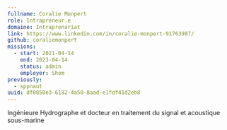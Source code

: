 ```yaml
---
fullname: Coralie Monpert
role: Intrapreneur.e
domaine: Intraprenariat
link: https://www.linkedin.com/in/coralie-monpert-91763987/
github: coraliemonpert
missions:
  - start: 2021-04-14
    end: 2023-04-14
    status: admin
    employer: Shom
previously:
  - sppnaut
uuid: df0850e3-6182-4a50-8aad-e1fdf41d2eb8
---
```

Ingénieure Hydrographe et docteur en traitement du signal et acoustique sous-marine